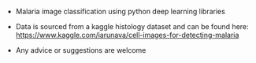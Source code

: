 * Malaria image classification using python deep learning libraries

* Data is sourced from a kaggle histology dataset and can be found here: https://www.kaggle.com/iarunava/cell-images-for-detecting-malaria

* Any advice or suggestions are welcome

